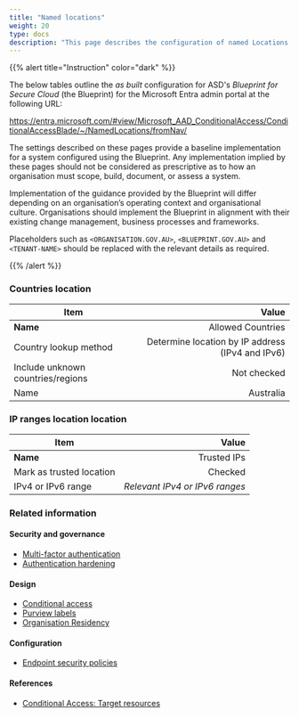 ```yaml
---
title: "Named locations"
weight: 20
type: docs
description: "This page describes the configuration of named Locations within Microsoft Entra ID associated with systems built according to the guidance provided by ASD's Blueprint for Secure Cloud."
---
```


{{% alert title="Instruction" color="dark" %}}

The below tables outline the _as built_ configuration for ASD's _Blueprint for Secure Cloud_ (the Blueprint) for the Microsoft Entra admin portal at the following URL:

<https://entra.microsoft.com/#view/Microsoft_AAD_ConditionalAccess/ConditionalAccessBlade/~/NamedLocations/fromNav/>

The settings described on these pages provide a baseline implementation for a system configured using the Blueprint. Any implementation implied by these pages should not be considered as prescriptive as to how an organisation must scope, build, document, or assess a system.

Implementation of the guidance provided by the Blueprint will differ depending on an organisation’s operating context and organisational culture. Organisations should implement the Blueprint in alignment with their existing change management, business processes and frameworks.

Placeholders such as `<ORGANISATION.GOV.AU>`, `<BLUEPRINT.GOV.AU>` and `<TENANT-NAME>` should be replaced with the relevant details as required.

{{% /alert %}}

### Countries location

| Item                              |                                            Value |
| --------------------------------- | -----------------------------------------------: |
| **Name**                          |                                Allowed Countries |
| Country lookup method             | Determine location by IP address (IPv4 and IPv6) |
| Include unknown countries/regions |                                      Not checked |
| Name                              |                                        Australia |

### IP ranges location location

| Item                     |                          Value |
| ------------------------ | -----------------------------: |
| **Name**                 |                    Trusted IPs |
| Mark as trusted location |                        Checked |
| IPv4 or IPv6 range       | _Relevant IPv4 or IPv6 ranges_ |

### Related information

#### Security and governance

- [Multi-factor authentication](/security-and-governance/essential-eight/multi-factor-authentication)
- [Authentication hardening](/security-and-governance/system-security-plan/system-hardening-authentication)

#### Design

- [Conditional access](/design/platform/identity/conditional-access)
- [Purview labels](/design/shared-services/purview/labelling-and-classification)
- [Organisation Residency](/design/shared-services/microsoft-365/residency)

#### Configuration

- [Endpoint security policies](/configuration/defender/endpoints/configuration-management/endpoint-security-policies)

#### References

- [Conditional Access: Target resources](https://learn.microsoft.com/entra/identity/conditional-access/concept-conditional-access-cloud-apps#authentication-context)
